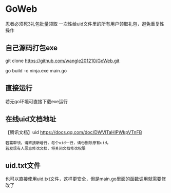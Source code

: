 # GoWeb
忍者必须死3礼包批量领取
一次性给uid文件里的所有用户领取礼包，避免重复性操作

## 自己源码打包exe
git clone https://github.com/wangle201210/GoWeb.git

go build -o ninja.exe main.go

## 直接运行
若无go环境可直接下载exe运行

## 在线uid文档地址
【腾讯文档】uid
https://docs.qq.com/doc/DWVlTaHlPWkpVTnFB
```
若需帮领，请直接新增行，每个uid一行，请勿删除原有uid。
若发现有人恶意修改文档，将关闭文档修改权限
```
## uid.txt文件
也可以直接使用uid.txt文件，这样更安全，但是main.go里面的函数调用就需要修改了
